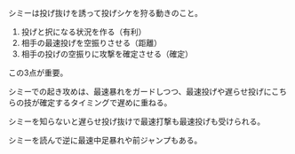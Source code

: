 シミーは投げ抜けを誘って投げシケを狩る動きのこと。

1. 投げと択になる状況を作る（有利）
2. 相手の最速投げを空振りさせる（距離）
3. 相手の投げの空振りに攻撃を確定させる（確定）

この3点が重要。

シミーでの起き攻めは、最速暴れをガードしつつ、最速投げや遅らせ投げにこちらの技が確定するタイミングで遅めに重ねる。

シミーを知らないと遅らせ投げ抜けで最速打撃も最速投げも受けられる。

シミーを読んで逆に最速中足暴れや前ジャンプもある。
